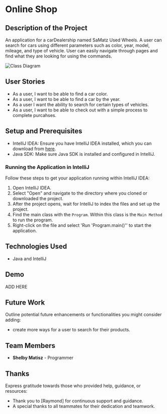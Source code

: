 # Online Shop

## Description of the Project

An application for a carDealership named SaMatz Used Wheels. A user can search for cars using different parameters such as color, year, model, mileage, and type of vehicle. User can easily navigate through pages and find what they are looking for using the commands. 

![Class Diagram](path/to/your/class_diagram.png)

## User Stories


- As a user, I want to be able to find a car color.
- As a user, I want to be able to find a car by the year.
- As a user I want the ability to search for certain types of vehicles. 
- As a user, I want to be able to check out with a simple process to complete purcahses.

## Setup and Prerequisites

- IntelliJ IDEA: Ensure you have IntelliJ IDEA installed, which you can download from [here](https://www.jetbrains.com/idea/download/).
- Java SDK: Make sure Java SDK is installed and configured in IntelliJ.

### Running the Application in IntelliJ

Follow these steps to get your application running within IntelliJ IDEA:

1. Open IntelliJ IDEA.
2. Select "Open" and navigate to the directory where you cloned or downloaded the project.
3. After the project opens, wait for IntelliJ to index the files and set up the project.
4. Find the main class with the `Program`. Within this class is the `Main Method` to run the program.
5. Right-click on the file and select 'Run 'Program.main()'' to start the application.

## Technologies Used

- Java and IntelliJ

## Demo

ADD HERE

## Future Work

Outline potential future enhancements or functionalities you might consider adding:

- create more ways for a user to search for their products.


## Team Members

- **Shelby Matisz** - Programmer

## Thanks

Express gratitude towards those who provided help, guidance, or resources:

- Thank you to [Raymond] for continuous support and guidance.
- A special thanks to all teammates for their dedication and teamwork.
